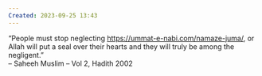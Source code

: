 ```yaml
---
Created: 2023-09-25 13:43
---
```

“People must stop neglecting https://ummat-e-nabi.com/namaze-juma/, or Allah will put a seal over their hearts and they will truly be among the negligent.”  
– Saheeh Muslim – Vol 2, Hadith 2002
